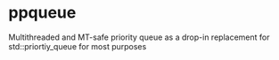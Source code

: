 # ppqueue
Multithreaded and MT-safe priority queue as a drop-in replacement for std::priortiy_queue for most purposes
